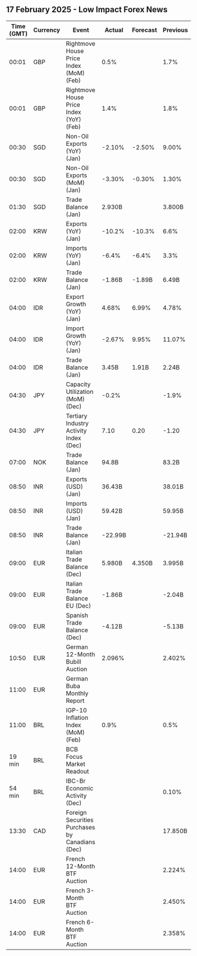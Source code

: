 ## 17 February 2025 - Low Impact Forex News

| Time (GMT) | Currency | Event | Actual | Forecast | Previous |
|------|----------|-------|--------|----------|----------|
| 00:01 | GBP | Rightmove House Price Index (MoM) (Feb) | 0.5% |  | 1.7% |
| 00:01 | GBP | Rightmove House Price Index (YoY) (Feb) | 1.4% |  | 1.8% |
| 00:30 | SGD | Non-Oil Exports (YoY) (Jan) | -2.10% | -2.50% | 9.00% |
| 00:30 | SGD | Non-Oil Exports (MoM) (Jan) | -3.30% | -0.30% | 1.30% |
| 01:30 | SGD | Trade Balance (Jan) | 2.930B |  | 3.800B |
| 02:00 | KRW | Exports (YoY) (Jan) | -10.2% | -10.3% | 6.6% |
| 02:00 | KRW | Imports (YoY) (Jan) | -6.4% | -6.4% | 3.3% |
| 02:00 | KRW | Trade Balance (Jan) | -1.86B | -1.89B | 6.49B |
| 04:00 | IDR | Export Growth (YoY) (Jan) | 4.68% | 6.99% | 4.78% |
| 04:00 | IDR | Import Growth (YoY) (Jan) | -2.67% | 9.95% | 11.07% |
| 04:00 | IDR | Trade Balance (Jan) | 3.45B | 1.91B | 2.24B |
| 04:30 | JPY | Capacity Utilization (MoM) (Dec) | -0.2% |  | -1.9% |
| 04:30 | JPY | Tertiary Industry Activity Index (Dec) | 7.10 | 0.20 | -1.20 |
| 07:00 | NOK | Trade Balance (Jan) | 94.8B |  | 83.2B |
| 08:50 | INR | Exports (USD) (Jan) | 36.43B |  | 38.01B |
| 08:50 | INR | Imports (USD) (Jan) | 59.42B |  | 59.95B |
| 08:50 | INR | Trade Balance (Jan) | -22.99B |  | -21.94B |
| 09:00 | EUR | Italian Trade Balance (Dec) | 5.980B | 4.350B | 3.995B |
| 09:00 | EUR | Italian Trade Balance EU (Dec) | -1.86B |  | -2.04B |
| 09:00 | EUR | Spanish Trade Balance (Dec) | -4.12B |  | -5.13B |
| 10:50 | EUR | German 12-Month Bubill Auction | 2.096% |  | 2.402% |
| 11:00 | EUR | German Buba Monthly Report |  |  |  |
| 11:00 | BRL | IGP-10 Inflation Index (MoM) (Feb) | 0.9% |  | 0.5% |
| 19 min | BRL | BCB Focus Market Readout |  |  |  |
| 54 min | BRL | IBC-Br Economic Activity (Dec) |  |  | 0.10% |
| 13:30 | CAD | Foreign Securities Purchases by Canadians (Dec) |  |  | 17.850B |
| 14:00 | EUR | French 12-Month BTF Auction |  |  | 2.224% |
| 14:00 | EUR | French 3-Month BTF Auction |  |  | 2.450% |
| 14:00 | EUR | French 6-Month BTF Auction |  |  | 2.358% |
